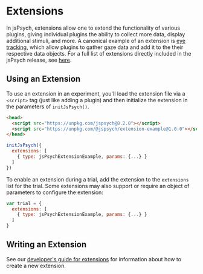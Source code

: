 # Extensions

In jsPsych, extensions allow one to extend the functionality of various plugins, giving individual plugins the ability to collect more data, display additional stimuli, and more. A canonical example of an extension is [eye tracking](../extensions/webgazer.md), which allow plugins to gather gaze data and add it to the their respective data objects. For a full list of extensions directly included in the jsPsych release, see [here](../extensions/list-of-extensions.md).

## Using an Extension

To use an extension in an experiment, you'll load the extension file via a `<script>` tag (just like adding a plugin) and then initialize the extension in the parameters of `initJsPsych()`.

```html
<head>
  <script src="https://unpkg.com/jspsych@8.2.0"></script>
  <script src="https://unpkg.com/@jspsych/extension-example@1.0.0"></script>
</head>
```

```js
initJsPsych({
  extensions: [
    { type: jsPsychExtensionExample, params: {...} }
  ]
})
```

To enable an extension during a trial, add the extension to the `extensions` list for the trial. Some extensions may also support or require an object of parameters to configure the extension:

```js
var trial = {
  extensions: [
    { type: jsPsychExtensionExample, params: {...} }
  ]
}
```

## Writing an Extension

See our [developer's guide for extensions](../developers/extension-development.md) for information about how to create a new extension.